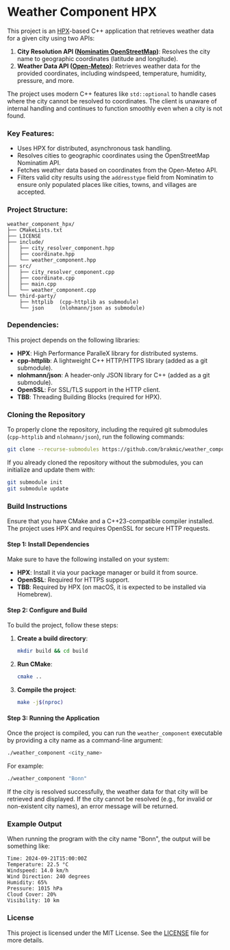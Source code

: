 # Weather Component HPX

This project is an [HPX](https://hpx-docs.stellar-group.org/latest/html/index.html)-based C++ application that retrieves weather data for a given city using two APIs:
1. **City Resolution API ([Nominatim OpenStreetMap](https://nominatim.openstreetmap.org/))**: Resolves the city name to geographic coordinates (latitude and longitude).
2. **Weather Data API ([Open-Meteo](https://open-meteo.com/))**: Retrieves weather data for the provided coordinates, including windspeed, temperature, humidity, pressure, and more.

The project uses modern C++ features like `std::optional` to handle cases where the city cannot be resolved to coordinates. The client is unaware of internal handling and continues to function smoothly even when a city is not found. 

### Key Features:
- Uses HPX for distributed, asynchronous task handling.
- Resolves cities to geographic coordinates using the OpenStreetMap Nominatim API.
- Fetches weather data based on coordinates from the Open-Meteo API.
- Filters valid city results using the `addresstype` field from Nominatim to ensure only populated places like cities, towns, and villages are accepted.

### Project Structure:

```
weather_component_hpx/
├── CMakeLists.txt
├── LICENSE
├── include/
│   ├── city_resolver_component.hpp
│   ├── coordinate.hpp
│   └── weather_component.hpp
├── src/
│   ├── city_resolver_component.cpp
│   ├── coordinate.cpp
│   ├── main.cpp
│   └── weather_component.cpp
└── third-party/
    ├── httplib  (cpp-httplib as submodule)
    └── json     (nlohmann/json as submodule)
```

### Dependencies:
This project depends on the following libraries:
- **HPX**: High Performance ParalleX library for distributed systems.
- **cpp-httplib**: A lightweight C++ HTTP/HTTPS library (added as a git submodule).
- **nlohmann/json**: A header-only JSON library for C++ (added as a git submodule).
- **OpenSSL**: For SSL/TLS support in the HTTP client.
- **TBB**: Threading Building Blocks (required for HPX).

### Cloning the Repository

To properly clone the repository, including the required git submodules (`cpp-httplib` and `nlohmann/json`), run the following commands:

```bash
git clone --recurse-submodules https://github.com/brakmic/weather_component_hpx.git
```

If you already cloned the repository without the submodules, you can initialize and update them with:

```bash
git submodule init
git submodule update
```

### Build Instructions

Ensure that you have CMake and a C++23-compatible compiler installed. The project uses HPX and requires OpenSSL for secure HTTP requests.

#### Step 1: Install Dependencies
Make sure to have the following installed on your system:
- **HPX**: Install it via your package manager or build it from source.
- **OpenSSL**: Required for HTTPS support.
- **TBB**: Required by HPX (on macOS, it is expected to be installed via Homebrew).

#### Step 2: Configure and Build
To build the project, follow these steps:

1. **Create a build directory**:
   ```bash
   mkdir build && cd build
   ```

2. **Run CMake**:
   ```bash
   cmake ..
   ```

3. **Compile the project**:
   ```bash
   make -j$(nproc)
   ```

#### Step 3: Running the Application

Once the project is compiled, you can run the `weather_component` executable by providing a city name as a command-line argument:

```bash
./weather_component <city_name>
```

For example:

```bash
./weather_component "Bonn"
```

If the city is resolved successfully, the weather data for that city will be retrieved and displayed. If the city cannot be resolved (e.g., for invalid or non-existent city names), an error message will be returned.

### Example Output

When running the program with the city name "Bonn", the output will be something like:

```
Time: 2024-09-21T15:00:00Z
Temperature: 22.5 °C
Windspeed: 14.0 km/h
Wind Direction: 240 degrees
Humidity: 65%
Pressure: 1015 hPa
Cloud Cover: 20%
Visibility: 10 km
```

### License

This project is licensed under the MIT License. See the [LICENSE](./LICENSE) file for more details.